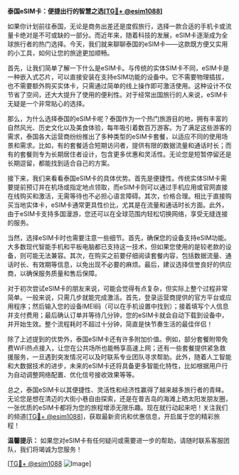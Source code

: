 **泰国eSIM卡：便捷出行的智慧之选[[TG💪+ @esim1088](https://t.me/s/esim1088)]**

如果你计划前往泰国，无论是商务出差还是度假旅行，选择一款合适的手机卡或流量卡绝对是不可或缺的一部分。而近年来，随着科技的发展，eSIM卡逐渐成为全球旅行者的热门选择。今天，我们就来聊聊泰国的eSIM卡——这款既方便又实用的小工具，如何让您的旅途更加顺畅。

首先，让我们简单了解一下什么是eSIM卡。与传统的实体SIM卡不同，eSIM卡是一种嵌入式芯片，可以直接安装在支持eSIM功能的设备中。它不需要物理插拔，也不需要额外购买实体卡，只需通过简单的线上操作即可激活使用。这种设计不仅节省了空间，还大大提升了使用的便利性。对于经常出国旅行的人来说，eSIM卡无疑是一个非常贴心的选择。

那么，为什么选择泰国的eSIM卡呢？泰国作为一个热门旅游目的地，拥有丰富的自然风光、历史文化以及美食体验，每年吸引着数百万游客。为了满足这些游客的需求，泰国各大运营商纷纷推出了多种类型的eSIM卡套餐，以适应不同的使用场景和需求。比如，有的套餐适合短期访问者，提供有限的数据流量和通话时长；而有的套餐则专为长期居住者设计，包含更多优惠和灵活性。无论您是短暂停留还是长期逗留，都能找到适合自己的方案。

接下来，我们来看看泰国eSIM卡的具体优势。首先是便捷性。传统实体SIM卡需要提前预订并在机场或指定地点领取，而eSIM卡则可以通过手机应用或官网直接在线购买和激活，无需等待也不必担心语言障碍。其次，价格合理。相比于直接购买当地实体卡，eSIM卡通常更具性价比，尤其是在流量和通话时长方面。此外，由于eSIM卡支持多国漫游，您还可以在全球范围内轻松切换网络，享受无缝连接的服务。

当然，选择eSIM卡时也需要注意一些细节。首先，确保您的设备支持eSIM功能。大多数现代智能手机和平板电脑都已支持这一技术，但如果您使用的是较老款的设备，则可能无法兼容。其次，在购买之前要仔细阅读套餐内容，包括数据流量、通话时长、有效期等信息，以免出现不必要的麻烦。最后，建议选择信誉良好的供应商，以确保服务质量和售后保障。

对于初次尝试eSIM卡的朋友来说，可能会觉得有点复杂，但实际上整个过程非常简单。一般来说，只需几步就能完成激活。首先，登录运营商提供的官方平台或应用程序；然后输入您的设备IMEI码（可以在手机设置中找到）；接着填写个人信息并支付费用；最后确认订单并等待几分钟，您的eSIM卡就会自动下载到设备中，并开始生效。整个流程耗时不超过十分钟，简直是快节奏生活的最佳伴侣！

除了上述提到的优势外，泰国eSIM卡还有许多附加价值。例如，部分套餐附带免费WiFi热点接入，让您在公共场所也能畅享高速上网；还有一些套餐提供紧急救援服务，一旦遇到突发情况可以及时联系专业团队寻求帮助。此外，随着人工智能和大数据技术的进步，未来的eSIM卡还将具备更多智能化特性，比如根据用户行为自动调整网络配置、优化信号接收效果等等。

总之，泰国eSIM卡以其便捷性、灵活性和经济性赢得了越来越多旅行者的青睐。无论您是想在清迈的大街小巷自由探索，还是在普吉岛的海滩上晒太阳发朋友圈，一张优质的eSIM卡都将为您的旅程增添无限乐趣。现在就行动起来吧！关注我们的频道[[TG💪+ @esim1088](https://t.me/s/esim1088)]，获取最新资讯和优惠信息，开启属于您的精彩旅程！

**温馨提示：** 如果您对eSIM卡有任何疑问或需要进一步的帮助，请随时联系客服团队，我们将竭诚为您服务！

[[TG💪+ @esim1088](https://t.me/s/esim1088) ![Image](https://i.postimg.cc/4NQfJmqS/Snipaste-2025-05-13-00-14-12.png)]